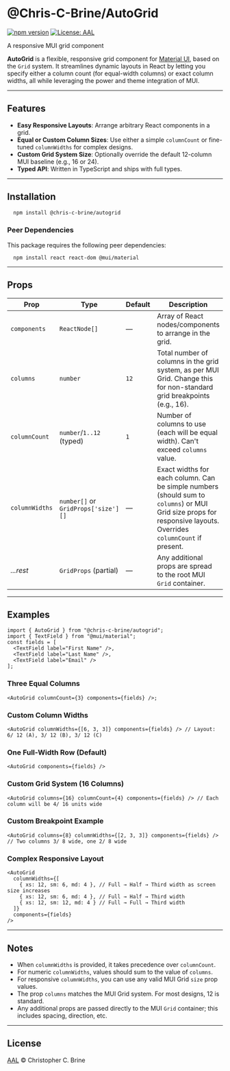 # @Chris-C-Brine/AutoGrid
[![npm version](https://img.shields.io/npm/v/@chris-c-brine/autogrid.svg)](https://www.npmjs.com/package/@chris-c-brine/autogrid)
[![License: AAL](https://img.shields.io/badge/License-AAL-blue.svg)](https://github.com/Chris-C-Brine/autogrid/blob/main/LICENSE)

A responsive MUI grid component

**AutoGrid** is a flexible, responsive grid component for [Material UI](https://mui.com/material-ui/react-grid/), based on the `Grid` system. It streamlines dynamic layouts in React by letting you specify either a column count (for equal-width columns) or exact column widths, all while leveraging the power and theme integration of MUI.

---

## Features

- **Easy Responsive Layouts**: Arrange arbitrary React components in a grid.
- **Equal or Custom Column Sizes**: Use either a simple `columnCount` or fine-tuned `columnWidths` for complex designs.
- **Custom Grid System Size**: Optionally override the default 12-column MUI baseline (e.g., 16 or 24).
- **Typed API**: Written in TypeScript and ships with full types.

---

## Installation

```bash
  npm install @chris-c-brine/autogrid
```

### Peer Dependencies
This package requires the following peer dependencies:

```shell script
  npm install react react-dom @mui/material
```

---

## Props

| Prop           | Type                                | Default | Description                                                                                                                                                      |
|----------------|-------------------------------------|---------|------------------------------------------------------------------------------------------------------------------------------------------------------------------|
| `components`   | `ReactNode[]`                       | —       | Array of React nodes/components to arrange in the grid.                                                                                                          |
| `columns`      | `number`                            | `12`    | Total number of columns in the grid system, as per MUI Grid. Change this for non-standard grid breakpoints (e.g., 16).                                           |
| `columnCount`  | `number`/`1..12` (typed)            | `1`     | Number of columns to use (each will be equal width). Can't exceed `columns` value.                                                                               |
| `columnWidths` | `number[]` or `GridProps['size'][]` | —       | Exact widths for each column. Can be simple numbers (should sum to `columns`) or MUI Grid size props for responsive layouts. Overrides `columnCount` if present. |
| _...rest_      | `GridProps` (partial)               | —       | Any additional props are spread to the root MUI `Grid` container.                                                                                                |

---

## Examples
```tsx
import { AutoGrid } from "@chris-c-brine/autogrid";
import { TextField } from "@mui/material";
const fields = [
  <TextField label="First Name" />,
  <TextField label="Last Name" />,
  <TextField label="Email" />
];
```

### Three Equal Columns
```tsx 
<AutoGrid columnCount={3} components={fields} />;
```

### Custom Column Widths
```tsx 
<AutoGrid columnWidths={[6, 3, 3]} components={fields} /> // Layout: 6/ 12 (A), 3/ 12 (B), 3/ 12 (C)
```

### One Full-Width Row (Default)
```tsx 
<AutoGrid components={fields} />
```

### Custom Grid System (16 Columns)
```tsx 
<AutoGrid columns={16} columnCount={4} components={fields} /> // Each column will be 4/ 16 units wide
```

### Custom Breakpoint Example
```tsx 
<AutoGrid columns={8} columnWidths={[2, 3, 3]} components={fields} /> // Two columns 3/ 8 wide, one 2/ 8 wide
```

### Complex Responsive Layout
```tsx 
<AutoGrid 
  columnWidths={[  
    { xs: 12, sm: 6, md: 4 }, // Full → Half → Third width as screen size increases 
    { xs: 12, sm: 6, md: 4 }, // Full → Half → Third width
    { xs: 12, sm: 12, md: 4 } // Full → Full → Third width
  ]} 
  components={fields} 
/>
```

---

## Notes

- When `columnWidths` is provided, it takes precedence over `columnCount`.
- For numeric `columnWidths`, values should sum to the value of `columns`.
- For responsive `columnWidths`, you can use any valid MUI Grid `size` prop values.
- The prop `columns` matches the MUI Grid system. For most designs, 12 is standard.
- Any additional props are passed directly to the MUI `Grid` container; this includes spacing, direction, etc.

---

## License

[AAL](LICENSE) © Christopher C. Brine
